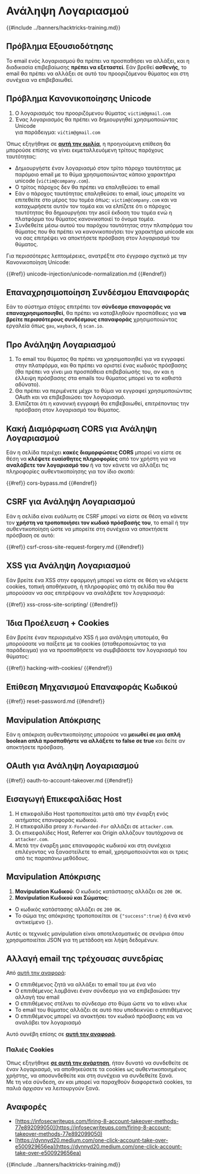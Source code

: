 # Ανάληψη Λογαριασμού

{{#include ../banners/hacktricks-training.md}}

## **Πρόβλημα Εξουσιοδότησης**

Το email ενός λογαριασμού θα πρέπει να προσπαθήσει να αλλάξει, και η διαδικασία επιβεβαίωσης **πρέπει να εξεταστεί**. Εάν βρεθεί **ασθενής**, το email θα πρέπει να αλλάξει σε αυτό του προοριζόμενου θύματος και στη συνέχεια να επιβεβαιωθεί.

## **Πρόβλημα Κανονικοποίησης Unicode**

1. Ο λογαριασμός του προοριζόμενου θύματος `victim@gmail.com`
2. Ένας λογαριασμός θα πρέπει να δημιουργηθεί χρησιμοποιώντας Unicode\
για παράδειγμα: `vićtim@gmail.com`

Όπως εξηγήθηκε σε [**αυτή την ομιλία**](https://www.youtube.com/watch?v=CiIyaZ3x49c), η προηγούμενη επίθεση θα μπορούσε επίσης να γίνει εκμεταλλευόμενη τρίτους παρόχους ταυτότητας:

- Δημιουργήστε έναν λογαριασμό στον τρίτο πάροχο ταυτότητας με παρόμοιο email με το θύμα χρησιμοποιώντας κάποιο χαρακτήρα unicode (`vićtim@company.com`).
- Ο τρίτος πάροχος δεν θα πρέπει να επαληθεύσει το email
- Εάν ο πάροχος ταυτότητας επαληθεύσει το email, ίσως μπορείτε να επιτεθείτε στο μέρος του τομέα όπως: `victim@ćompany.com` και να καταχωρήσετε αυτόν τον τομέα και να ελπίζετε ότι ο πάροχος ταυτότητας θα δημιουργήσει την ascii έκδοση του τομέα ενώ η πλατφόρμα του θύματος κανονικοποιεί το όνομα τομέα.
- Συνδεθείτε μέσω αυτού του παρόχου ταυτότητας στην πλατφόρμα του θύματος που θα πρέπει να κανονικοποιήσει τον χαρακτήρα unicode και να σας επιτρέψει να αποκτήσετε πρόσβαση στον λογαριασμό του θύματος.

Για περισσότερες λεπτομέρειες, ανατρέξτε στο έγγραφο σχετικά με την Κανονικοποίηση Unicode:

{{#ref}}
unicode-injection/unicode-normalization.md
{{#endref}}

## **Επαναχρησιμοποίηση Συνδέσμου Επαναφοράς**

Εάν το σύστημα στόχος επιτρέπει τον **σύνδεσμο επαναφοράς να επαναχρησιμοποιηθεί**, θα πρέπει να καταβληθούν προσπάθειες για **να βρείτε περισσότερους συνδέσμους επαναφοράς** χρησιμοποιώντας εργαλεία όπως `gau`, `wayback`, ή `scan.io`.

## **Προ Ανάληψη Λογαριασμού**

1. Το email του θύματος θα πρέπει να χρησιμοποιηθεί για να εγγραφεί στην πλατφόρμα, και θα πρέπει να οριστεί ένας κωδικός πρόσβασης (θα πρέπει να γίνει μια προσπάθεια επιβεβαίωσής του, αν και η έλλειψη πρόσβασης στα emails του θύματος μπορεί να το καθιστά αδύνατο).
2. Θα πρέπει να περιμένετε μέχρι το θύμα να εγγραφεί χρησιμοποιώντας OAuth και να επιβεβαιώσει τον λογαριασμό.
3. Ελπίζεται ότι η κανονική εγγραφή θα επιβεβαιωθεί, επιτρέποντας την πρόσβαση στον λογαριασμό του θύματος.

## **Κακή Διαμόρφωση CORS για Ανάληψη Λογαριασμού**

Εάν η σελίδα περιέχει **κακές διαμορφώσεις CORS** μπορεί να είστε σε θέση να **κλέψετε ευαίσθητες πληροφορίες** από τον χρήστη για να **αναλάβετε τον λογαριασμό του** ή να τον κάνετε να αλλάξει τις πληροφορίες αυθεντικοποίησης για τον ίδιο σκοπό:

{{#ref}}
cors-bypass.md
{{#endref}}

## **CSRF για Ανάληψη Λογαριασμού**

Εάν η σελίδα είναι ευάλωτη σε CSRF μπορεί να είστε σε θέση να κάνετε τον **χρήστη να τροποποιήσει τον κωδικό πρόσβασής του**, το email ή την αυθεντικοποίηση ώστε να μπορείτε στη συνέχεια να αποκτήσετε πρόσβαση σε αυτό:

{{#ref}}
csrf-cross-site-request-forgery.md
{{#endref}}

## **XSS για Ανάληψη Λογαριασμού**

Εάν βρείτε ένα XSS στην εφαρμογή μπορεί να είστε σε θέση να κλέψετε cookies, τοπική αποθήκευση, ή πληροφορίες από τη σελίδα που θα μπορούσαν να σας επιτρέψουν να αναλάβετε τον λογαριασμό:

{{#ref}}
xss-cross-site-scripting/
{{#endref}}

## **Ίδια Προέλευση + Cookies**

Εάν βρείτε έναν περιορισμένο XSS ή μια ανάληψη υποτομέα, θα μπορούσατε να παίξετε με τα cookies (σταθεροποιώντας τα για παράδειγμα) για να προσπαθήσετε να συμβιβάσετε τον λογαριασμό του θύματος:

{{#ref}}
hacking-with-cookies/
{{#endref}}

## **Επίθεση Μηχανισμού Επαναφοράς Κωδικού**

{{#ref}}
reset-password.md
{{#endref}}

## **Μανipulation Απόκρισης**

Εάν η απόκριση αυθεντικοποίησης μπορούσε να **μειωθεί σε μια απλή boolean απλά προσπαθήστε να αλλάξετε το false σε true** και δείτε αν αποκτήσετε πρόσβαση.

## OAuth για Ανάληψη Λογαριασμού

{{#ref}}
oauth-to-account-takeover.md
{{#endref}}

## Εισαγωγή Επικεφαλίδας Host

1. Η επικεφαλίδα Host τροποποιείται μετά από την έναρξη ενός αιτήματος επαναφοράς κωδικού.
2. Η επικεφαλίδα proxy `X-Forwarded-For` αλλάζει σε `attacker.com`.
3. Οι επικεφαλίδες Host, Referrer και Origin αλλάζουν ταυτόχρονα σε `attacker.com`.
4. Μετά την έναρξη μιας επαναφοράς κωδικού και στη συνέχεια επιλέγοντας να ξαναστείλετε το email, χρησιμοποιούνται και οι τρεις από τις παραπάνω μεθόδους.

## Μανipulation Απόκρισης

1. **Μανipulation Κωδικού**: Ο κωδικός κατάστασης αλλάζει σε `200 OK`.
2. **Μανipulation Κωδικού και Σώματος**:
- Ο κωδικός κατάστασης αλλάζει σε `200 OK`.
- Το σώμα της απόκρισης τροποποιείται σε `{"success":true}` ή ένα κενό αντικείμενο `{}`.

Αυτές οι τεχνικές μανipulation είναι αποτελεσματικές σε σενάρια όπου χρησιμοποιείται JSON για τη μετάδοση και λήψη δεδομένων.

## Αλλαγή email της τρέχουσας συνεδρίας

Από [αυτή την αναφορά](https://dynnyd20.medium.com/one-click-account-take-over-e500929656ea):

- Ο επιτιθέμενος ζητά να αλλάξει το email του με ένα νέο
- Ο επιτιθέμενος λαμβάνει έναν σύνδεσμο για να επιβεβαιώσει την αλλαγή του email
- Ο επιτιθέμενος στέλνει το σύνδεσμο στο θύμα ώστε να το κάνει κλικ
- Το email του θύματος αλλάζει σε αυτό που υποδεικνύει ο επιτιθέμενος
- Ο επιτιθέμενος μπορεί να ανακτήσει τον κωδικό πρόσβασης και να αναλάβει τον λογαριασμό

Αυτό συνέβη επίσης σε [**αυτή την αναφορά**](https://dynnyd20.medium.com/one-click-account-take-over-e500929656ea).

### Παλιές Cookies

Όπως εξηγήθηκε [**σε αυτή την ανάρτηση**](https://medium.com/@niraj1mahajan/uncovering-the-hidden-vulnerability-how-i-found-an-authentication-bypass-on-shopifys-exchange-cc2729ea31a9), ήταν δυνατό να συνδεθείτε σε έναν λογαριασμό, να αποθηκεύσετε τα cookies ως αυθεντικοποιημένος χρήστης, να αποσυνδεθείτε και στη συνέχεια να συνδεθείτε ξανά.\
Με τη νέα σύνδεση, αν και μπορεί να παραχθούν διαφορετικά cookies, τα παλιά άρχισαν να λειτουργούν ξανά.

## Αναφορές

- [https://infosecwriteups.com/firing-8-account-takeover-methods-77e892099050](https://infosecwriteups.com/firing-8-account-takeover-methods-77e892099050)
- [https://dynnyd20.medium.com/one-click-account-take-over-e500929656ea](https://dynnyd20.medium.com/one-click-account-take-over-e500929656ea)

{{#include ../banners/hacktricks-training.md}}
